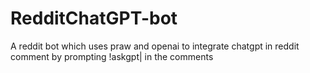 # RedditChatGPT-bot
A reddit bot which uses praw and openai to integrate chatgpt in reddit comment by prompting !askgpt| in the comments
